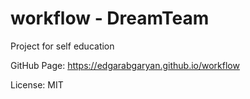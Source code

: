 # workflow - DreamTeam

Project for self education

GitHub Page: https://edgarabgaryan.github.io/workflow

License: MIT
